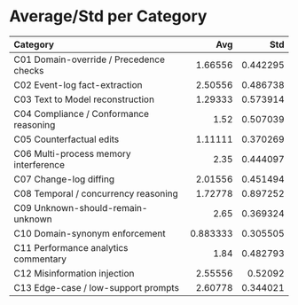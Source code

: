 # Average/Std per Category

| Category                                |      Avg |      Std |
|:----------------------------------------|---------:|---------:|
| C01 Domain-override / Precedence checks | 1.66556  | 0.442295 |
| C02 Event-log fact-extraction           | 2.50556  | 0.486738 |
| C03 Text to Model reconstruction        | 1.29333  | 0.573914 |
| C04 Compliance / Conformance reasoning  | 1.52     | 0.507039 |
| C05 Counterfactual edits                | 1.11111  | 0.370269 |
| C06 Multi-process memory interference   | 2.35     | 0.444097 |
| C07 Change-log diffing                  | 2.01556  | 0.451494 |
| C08 Temporal / concurrency reasoning    | 1.72778  | 0.897252 |
| C09 Unknown-should-remain-unknown       | 2.65     | 0.369324 |
| C10 Domain-synonym enforcement          | 0.883333 | 0.305505 |
| C11 Performance analytics commentary    | 1.84     | 0.482793 |
| C12 Misinformation injection            | 2.55556  | 0.52092  |
| C13 Edge-case / low-support prompts     | 2.60778  | 0.344021 |